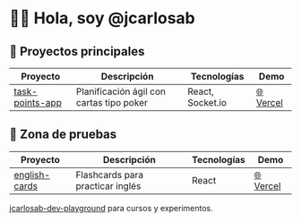 # 🧑‍💻 Hola, soy @jcarlosab

## 🚀 Proyectos principales

| Proyecto | Descripción | Tecnologías | Demo |
|---------|-------------|-------------|------|
| [task-points-app](https://github.com/jcarlosab/task-points-app) | Planificación ágil con cartas tipo poker | React, Socket.io | [🌐 Vercel](#) |

## 🧪 Zona de pruebas

| Proyecto | Descripción | Tecnologías | Demo |
|---------|-------------|-------------|------|
| [english-cards](https://github.com/jcarlosab/dev-playground/tree/main/react-apps/english-cards-app) | Flashcards para practicar inglés | React |  [🌐 Vercel](#) |

[jcarlosab-dev-playground](https://github.com/jcarlosab/dev-playground) para cursos y experimentos.
